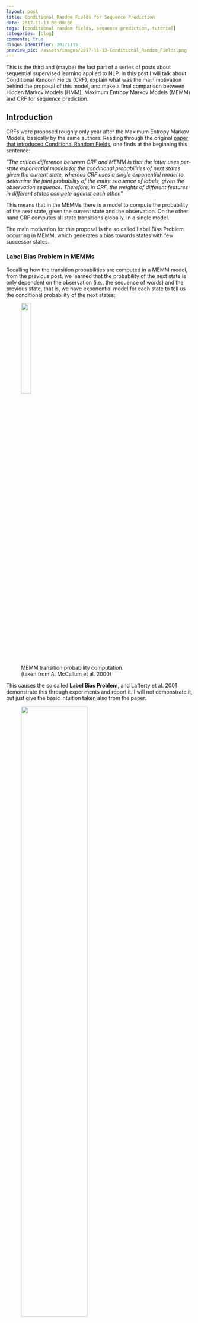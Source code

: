 ```yaml
---
layout: post
title: Conditional Random Fields for Sequence Prediction
date: 2017-11-13 00:00:00
tags: [conditional random fields, sequence prediction, tutorial]
categories: [blog]
comments: true
disqus_identifier: 20171113
preview_pic: /assets/images/2017-11-13-Conditional_Random_Fields.png
---
```


This is the third and (maybe) the last part of a series of posts about sequential supervised learning applied to NLP. In this post I will talk about Conditional Random Fields (CRF), explain what was the main motivation behind the proposal of this model, and make a final comparison between Hidden Markov Models (HMM), Maximum Entropy Markov Models (MEMM) and CRF for sequence prediction.

## __Introduction__

CRFs were proposed roughly only year after the Maximum Entropy Markov Models, basically by the same authors. Reading through the original [paper that introduced Conditional Random Fields](http://repository.upenn.edu/cgi/viewcontent.cgi?article=1162&context=cis_papers), one finds at the beginning this sentence:

_"The critical difference between CRF and MEMM is that the latter uses per-state exponential models for the conditional probabilities of next states given the current state, whereas CRF uses a single exponential model to determine the joint probability of the entire sequence of labels, given the observation sequence. Therefore, in CRF, the weights of different features in different states compete against each other."_

This means that in the MEMMs there is a model to compute the probability of the next state, given the current state and the observation. On the other hand CRF computes all state transitions globally, in a single model.

The main motivation for this proposal is the so called Label Bias Problem occurring in MEMM, which generates a bias towards states with few successor states.

### __Label Bias Problem in MEMMs__

Recalling how the transition probabilities are computed in a MEMM model, from the previous post, we learned that the probability of the next state is only dependent on the observation (i.e., the sequence of words) and the previous state, that is, we have exponential model for each state to tell us the conditional probability of the next states:

<figure>
  <img style="width: 25%; height: 25%" src="/assets/images/2017-11-13-HMM.png">
  <figcaption>MEMM transition probability computation. <br> (taken from A. McCallum et al. 2000)</figcaption>
</figure>

This causes the so called __Label Bias Problem__, and Lafferty et al. 2001 demonstrate this through experiments and report it. I will not demonstrate it, but just give the basic intuition taken also from the paper:

<figure>
  <img style="width: 65%; height: 65%" src="/assets/images/2017-11-13-Label_Bias_Problem.png">
  <figcaption>Label Bias Problem. <br> (taken from Lafferty et al. 2001)</figcaption>
</figure>

Given the observation sequence: ___r_ _i_ _b___

_"In the first time step, r matches both transitions from the start state, so the probability mass gets distributed roughly equally among those two transitions. Next we observe i. Both states 1 and 4 have only one outgoing transition. State 1 has seen this observation often in training, state 4 has almost never seen this observation; but like state 1, state 4 has no choice but to pass all its mass to its single outgoing transition, since it is not generating the observation, only conditioning on it. Thus, states with a single outgoing transition effectively ignore their observations."_

_[...]_

_"the top path and the bottom path will be about equally likely, independently of the observation sequence. If one of the two words is slightly more common in the training set, the transitions out of the start state will slightly prefer its corresponding transition, and that word’s state sequence will always win."_

* Transitions from a given state are competing against each other only.

* Per state normalization, i.e. sum of transition probability for any state has to sum to 1.

* MEMM are normalized locally over each observation where the transitions going out from a state compete only against each other, as opposed to all the other transitions in the model.

* States with a single outgoing transition effectively ignore their observations.

* Causes bias: states with fewer arcs are preferred.

The idea of CRF is to drop this local per state normalization, and replace it by a global per sequence normalisation.

So, how dow we formalise this global normalisation? I will try to explain it in the sections that follow.

<br>

---

### __Undirected Graphical Models__

A Conditional Random Field can be seen as an undirected graphical model, or Markov Random Field, globally conditioned on $$X$$, the random variable representing observation sequence.

[Lafferty et al. 2001](http://repository.upenn.edu/cgi/viewcontent.cgi?article=1162&context=cis_papers) define a Conditional Random Field as:

* $$X$$ is a random variable over data sequences to be labeled, and $$Y$$ is a random variable over corresponding label sequences.

* The random variables $$X$$ and $$Y$$ are jointly distributed, but in a discriminative framework we construct a conditional model $$p(Y \mid X)$$ from paired observation and label sequences:

Let $$G = (V , E)$$ be a graph such that $$Y = (Y_{v})\  \ v \in V$$, so that $$Y$$ is indexed by the vertices of $$G$$.

$$(X, Y)$$ is a conditional random field when each of the random variables $$Y_{v}$$, conditioned on $$X$$, obey the Markov property with respect to the graph:

$$P(Y_{v} \mid X, Y_{w}, w \neq v) = P(Y_{v} \mid X, Y_{w}, w \sim v)$$

where $$w \sim v$$ means that $$w$$ and $$v$$ are neighbours in G. Thus, a CRF is a random field globally conditioned on the observation $$X$$. This goes already in the direction of what the MEMM doesn't give us, states globally conditioned on the observation.

This graph may have an arbitrary structure as long as it represents the label sequences being modelled, this is also called general Conditional Random Fields.

However the simplest and most common graph structured in NLP, which is the one used to model sequences is the one in which the nodes corresponding to elements of $$Y$$ form a simple first-order chain, as illustrated in the figure below:

<figure>
  <img style="width: 45%; height: 55%" src="/assets/images/2017-11-13-Conditional_Random_Fields.png">
  <figcaption>Chain-strucutred CRFs globally conditioned on X.
  <br> (taken from Hanna Wallach 2004)</figcaption>
</figure>

This is also called linear-chain conditional random fields, which is the type of CRF on which the rest of this post will focus.

### __Linear-chain CRFs__

Let $$\bar{x}$$ is a sequence of words and $$\bar{y}$$ a corresponding sequence of $$n$$ tags:

$$
P(\bar{y} \mid \bar{x}; \bar{w}) = \frac{\exp(\bar{w} \cdot F(\bar{x},\bar{y}))}{\sum\limits_{\bar{y}' \in Y} \exp(\bar{w} \cdot F(\bar{x},\bar{y}'))}
$$

This can been seen as another log-linear model, but it is is "giant" in the sense that:

* The space of possible values for $$\bar{y}$$, i.e., $$Y^{n}$$, is huge, where $$n$$ is the since of the sequence.
* The normalisation constant involves a sum over the set $$Y^{n}$$.

$$F$$ will represent a global feature vector defined by a set of feature functions $$f_{1},...,f_{d}$$, where each feature function $$f_{j}$$ can analyse the whole $$\bar{x}$$ sequence, the current $$y_{i}$$ and previous $$y_{i-1}$$ positions in the $$\bar{y}$$ labels sequence, and the current position $$i$$ in the sentence:

$$F (\bar{x},\bar{y}) = \sum\limits_{i} f(y_{i-1}, y_{i}, \bar{x}, i)$$

we can defined an arbitrary number of feature functions. The _k_’th global feature is then computed by summing the $$f_{k}$$ over all the $$n$$ different state transitions $$\bar{y}$$. In this way we have a "global" feature vector that maps the entire sequence: $$F(\bar{x}, \bar{y}) \in {\rm I\!R}^{d}$$.

Thus, the full expanded linear-chain CRF equation is:

<figure>
  <img style="width: 80%; height: 80%" src="/assets/images/2017-11-13-CRF_Equation.png">
  <figcaption> Linear-Chain Conditional Random Field. <br> (taken from Sameer Maskey slides)</figcaption>
</figure>

Having the framework defined by the equation above we now analyse how to perform two operations: parameter estimation and sequence prediction.

### __Inference__

Inference with a linear-chain CRF resolves to computing the $$\bar{y}$$ sequence that maximizes the following equation:

$$
\hat{\bar{y}} = \underset{\bar{y}}{\arg\max}\ P(\bar{y} \mid \bar{x}; \bar{w}) = \frac{\exp(\bar{w} \cdot F(\bar{x},\bar{y}))}{\sum\limits_{\bar{y}' \in Y} \exp(\bar{w} \cdot F(\bar{x},\bar{y}'))}
$$


We want to try all possible $$\bar{y}$$ sequences computing for each one the probability of "fitting" the observation $$\bar{x}$$ with feature weights $$\bar{w}$$. If we just want the score for a particular labelling sequence $$\bar{y}$$, we can ignore the exponential inside the numerator, and the denominator:

$$\hat{\bar{y}} = \underset{\bar{y}}{\arg\max}\ P(\bar{y} \mid \bar{x}; w) = \sum\limits_{j} \bar{w}\  F(\bar{x},\bar{y})$$


then, we replace $$F(\bar{x},\bar{y})$$ by it's definition:

$$\hat{\bar{y}} = \underset{\bar{y}}{\arg\max}\ \sum\limits_{i} \bar{w}\ f (y_{i-1}, y_{i}, \bar{x}, i)$$


Each transition from state $$y_{i-1}$$ to state $$y_{i}$$ has an associated score:

$$\bar{w}\ f(y_{i-1}, y_{i}, \bar{x}, i)$$

Since we took the $$\exp$$ out, this score could be positive or negative, intuitively, this score will be relatively high if the state transition is plausible, relatively low if this transition is implausible.

The decoding problem is then to find an entire sequence of states such that the sum of the transition scores is maximized. We can again solve this problem using a variant of the Viterbi algorithm, in a very similar way to the decoding algorithm for HMMs or MEMMs.

---

The denominator, also called the partition function:

$$ Z(\bar{x},w)= {\sum\limits_{\bar{y}' \in Y} \exp(\sum\limits_{j} w_{j} F_{j}(\bar{x},\bar{y}'))}$$

is useful to compute a marginal probability. For example, this is useful for measuring the model's confidence in it's predicted labeling over a segment of input. This marginal probability can be computed efficiently using the forward-backward algorithm. See the references section for demonstrations on how
this is achieved.

### __Parameter Estimation__

We also need to find the $$\bar{w}$$ parameters that best fit the training data, a given a set of labelled sentences:

$$\{(\bar{x}_{1}, \bar{y}_{1}), \ldots , (\bar{x}_{m}, \bar{y}_{m})\}$$

where each pair $$(\bar{x}_{i}, \bar{y}_{i})$$ is a sentence with the corresponding word labels annotated. To find the $$\bar{w}$$ parameters that best fit the data we need to
maximize the conditional likelihood of the training data:

$$L(\bar{w}) = \sum\limits_{i=1}^{m} \log p( \bar{x}_{1} | \bar{y}_{1}, \bar{w} )$$

the parameter estimates are computed as:

$$\bar{w}^* = \underset{\bar{w}\ \in {\rm \ I\!R}^{d}} {\arg\max}\ \sum\limits_{i=1}^{m} \log p( \bar{x}_{i} | \bar{y}_{i}, \bar{w}) - \frac{\lambda}{2} \| \bar{w} \| ^{2}$$

where $$\frac{\lambda}{2} \| \bar{w} \| ^{2}$$ is an L2 regularization term.

The standard approach to finding $$\bar{w}^* $$ is to compute the gradient of the objective function, and use the gradient in an optimization algorithm like L-BFGS.

<br>

---

### __Wrapping up: HMM vs. MEMM vs. CRF__

It is now helpful to look at the three sequence prediction models, and compared them. The figure bellow shows the graphical representation for the Hidden Markov Model, the Maximum Entropy Markov Model and the Conditional Random Fields.

<figure>
  <img style="width: 95%; height: 95%" src="/assets/images/2017-11-13-HMM-MEMM-CRF.png">
  <figcaption> Graph representation of HMM, MEMM and CRF. <br> (taken from Lafferty et al. 2001)</figcaption>
</figure>

* __Hidden Markov Models__:

$$P(\bar{y}, \bar{x}) = \prod\limits_{i=1}^{|\bar{y}|} P(y_{i} \mid y_{i-1}) \cdot P(x_{i} \mid y_{i})$$

<br>

* __Maximum Entropy Markov Models__:

$$P(\bar{y}, \bar{x}) = \prod\limits_{i=1}^{|\bar{y}|} P(y_{i} \mid y_{i-1}, x_{i}) = \prod\limits_{i=1}^{|\bar{y}|} \frac{1}{Z(x,y_{i-1})}\  \exp\bigg( \sum_{j=1}^{N} w_{j} \cdot f_{j}(x,y_{i-1}) \bigg)$$

<br>

* __Conditional Random Fields__:

$$
P(\bar{y} \mid \bar{x}, \bar{w}) = \frac{\exp(\bar{w} \cdot F(\bar{x},\bar{y}))}{\sum\limits_{\bar{y}' \in Y} \exp(\bar{w} \cdot F(\bar{x},\bar{y}'))}
$$

<br>

### __CRF Important Observations__

* MEMMs are normalized locally over each observation, and hence suffer from the Label Bias problem, where the transitions going out from a state compete only against each other, as opposed to all the other transitions in the model.

* CRFs avoid the label bias problem a weakness exhibited by Maximum Entropy Markov Models (MEMM). The big difference between MEMM and CRF is that MEMM is locally renormalized and suffers from the label bias problem, while CRFs are globally re-normalized.

* The inference algorithm in CRF is again based on Viterbi algorithm.

* Output transition and observation probabilities are not modelled separately.

* Output transition dependent on the state and the observation as one conditional probability.




## __Software Packages__

* [python-crfsuite](https://github.com/scrapinghub/python-crfsuite): is a python binding for [CRFsuite](https://github.com/chokkan/crfsuite) which is a fast implementation of Conditional Random Fields written in C++.

* [CRF++: Yet Another CRF toolkit](https://taku910.github.io/crfpp/): is a popular implementation in C++ but as far as I know there are no python bindings.

* [MALLET](http://mallet.cs.umass.edu/):includes implementations of widely used sequence algorithms including hidden Markov models (HMMs) and linear chain conditional random fields (CRFs), it's written in Java.

* [FlexCRFs](http://flexcrfs.sourceforge.net/) supports both first-order and second-order Markov CRFs, it's written in C/C++ using STL library.

* [python-wapiti](https://github.com/adsva/python-wapiti) is a python wrapper for [wapiti](http://wapiti.limsi.fr), a sequence labeling tool with support for maxent models, maximum entropy Markov models and linear-chain CRF.

## __References__

* ["Conditional Random Fields: Probabilistic Models for Segmenting and Labeling Sequence Data"](http://repository.upenn.edu/cgi/viewcontent.cgi?article=1162&context=cis_papers)

* ["Log-linear models and Conditional Random Fields". Notes for a tutorial at CIKM’08 by Charles Elkan. October 20, 2008"](https://pdfs.semanticscholar.org/5f5c/171b07540cf739485967cab50fc00dd26ae1.pdf)

* [Video: tutorial at CIKM’08 by Charles Elkan](http://videolectures.net/cikm08_elkan_llmacrf/?q=conditional%20random%20fields)

* ["Conditional Random Fields: An Introduction". Hanna M. Wallach, February 24, 2004. University of Pennsylvania CIS Technical Report MS-CIS-04-21](http://dirichlet.net/pdf/wallach04conditional.pdf)

* ["Statistical NLP for the Web Log Linear Models, MEMM, Conditional Random Fields" class by Sameer Maskey](http://www.cs.columbia.edu/~smaskey/CS6998-0412/slides/week13_statnlp_web.pdf)

* ["Log-Linear Models, MEMMs, and CRFs". Michael Collins](http://www.cs.columbia.edu/~mcollins/crf.pdf)

* ["An Introduction to Conditional Random Fields" Sutton, Charles; McCallum, Andrew (2010)](https://arxiv.org/pdf/1011.4088v1.pdf)

## __Acknowledgments__

The writing of this post is also the outcome of many discussions and white board sessions I had together with [Tobias Sterbak](https://twitter.com/tobias_sterbak) and [Sebastian Mika](https://www.linkedin.com/in/sebastianmika/).